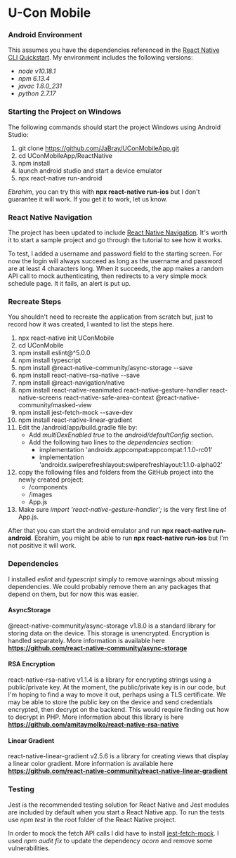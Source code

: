 # U-Con Mobile

### Android Environment
This assumes you have the dependencies referenced in the [React Native CLI Quickstart](https://facebook.github.io/react-native/docs/getting-started).
My environment includes the following versions:
* *node v10.18.1*
* *npm 6.13.4*
* *javac 1.8.0_231*
* *python 2.7.17*

### Starting the Project on Windows
The following commands should start the project Windows using Android Studio:

1. git clone https://github.com/JaBray/UConMobileApp.git
1. cd UConMobileApp/ReactNative
1. npm install
1. launch android studio and start a device emulator
1. npx react-native run-android

*Ebrahim*, you can try this with **npx react-native run-ios** but I don't guarantee it will work. If you get it to work, let us know.

### React Native Navigation
The project has been updated to include [React Native Navigation](https://reactnavigation.org/docs/en/getting-started.html). It's worth it to start a sample project and go through the tutorial to see how it works.

To test, I added a username and password field to the starting screen. For now the login will always succeed as long as the username and password are at least 4 characters long. When it succeeds, the app makes a random API call to mock authenticating, then redirects to a very simple mock schedule page. It it fails, an alert is put up.

### Recreate Steps
You shouldn't need to recreate the application from scratch but, just to record how it was created, I wanted to list the steps here.
1. npx react-native init UConMobile
1. cd UConMobile
1. npm install eslint@^5.0.0
1. npm install typescript
1. npm install @react-native-community/async-storage --save
1. npm install react-native-rsa-native --save
1. npm install @react-navigation/native
1. npm install react-native-reanimated react-native-gesture-handler react-native-screens react-native-safe-area-context @react-native-community/masked-view
1. npm install jest-fetch-mock --save-dev 
1. npm install react-native-linear-gradient
1. Edit the /android/app/build.gradle file by:
   * Add *multiDexEnabled true* to the *android/defaultConfig* section.
   * Add the following two lines to the *dependencies* section:
      * implementation 'androidx.appcompat:appcompat:1.1.0-rc01'
      * implementation 'androidx.swiperefreshlayout:swiperefreshlayout:1.1.0-alpha02'
1. copy the following files and folders from the GitHub project into the newly created project:
    * /components
    * /images
    * App.js
1. Make sure *import 'react-native-gesture-handler';* is the very first line of App.js.

After that you can start the android emulator and run **npx react-native run-android**. Ebrahim, you might be able to run **npx react-native run-ios** but I'm not positive it will work.

### Dependencies
I installed *eslint* and *typescript* simply to remove warnings about missing dependencies. We could probably remove them an any packages that depend on them, but for now this was easier.

#### AsyncStorage
@react-native-community/async-storage v1.8.0 is a standard library for storing data on the device. This storage is unencrypted. Encryption is handled separately. More information is available here **https://github.com/react-native-community/async-storage**

#### RSA Encryption
react-native-rsa-native v1.1.4 is a library for encrypting strings using a public/private key. At the moment, the public/private key is in our code, but I'm hoping to find a way to move it out, perhaps using a TLS certificate. We may be able to store the public key on the device and send credentials encrypted, then decrypt on the backend. This would require finding out how to decrypt in PHP. More information about this library is here **https://github.com/amitaymolko/react-native-rsa-native**

#### Linear Gradient
react-native-linear-gradient v2.5.6 is a library for creating views that display a linear color gradient. More information is available here **https://github.com/react-native-community/react-native-linear-gradient**

### Testing
Jest is the recommended testing solution for React Native and Jest modules are included by default when you start a React Native app.
To run the tests use *npm test* in the root folder of the React Native project.

In order to mock the fetch API calls I did have to install [jest-fetch-mock](https://www.npmjs.com/package/jest-fetch-mock). I used *npm audit fix* to update the dependency *acorn* and remove some vulnerabilities.
